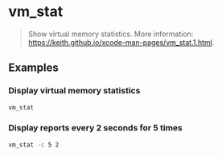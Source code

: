 # vm_stat

> Show virtual memory statistics. More information: <https://keith.github.io/xcode-man-pages/vm_stat.1.html>.

## Examples

### Display virtual memory statistics

```bash
vm_stat
```

### Display reports every 2 seconds for 5 times

```bash
vm_stat -c 5 2
```
